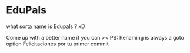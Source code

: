 # EduPals

what sorta name is Edupals ? xD

Come up with a better name if you can >< PS: Renaming is always a goto option 
Felicitaciones por tu primer commit
